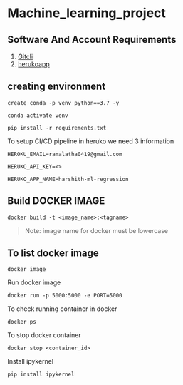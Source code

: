 # Machine_learning_project


## Software And Account Requirements

1. [Gitcli](https://git-scm.com/book/en/v2/Getting-Started-The-Command-Line)
2. [herukoapp](https://www.heroku.com/)


## creating environment 
```
create conda -p venv python==3.7 -y
```
```
conda activate venv
```
```
pip install -r requirements.txt
```
To setup CI/CD pipeline in heruko we need 3 information

```
HEROKU_EMAIL=ramalatha0419@gmail.com
```
```
HERUKO_API_KEY=<>
```
```
HERUKO_APP_NAME=harshith-ml-regression
```
## Build DOCKER IMAGE
```
docker build -t <image_name>:<tagname>
```
>Note: image name for docker must be lowercase

## To list docker image
```
docker image
```

Run docker image
```
docker run -p 5000:5000 -e PORT=5000 
```


To check running container in docker
```
docker ps
```


To stop docker container
```
docker stop <container_id>
```

Install ipykernel
```
pip install ipykernel
```
